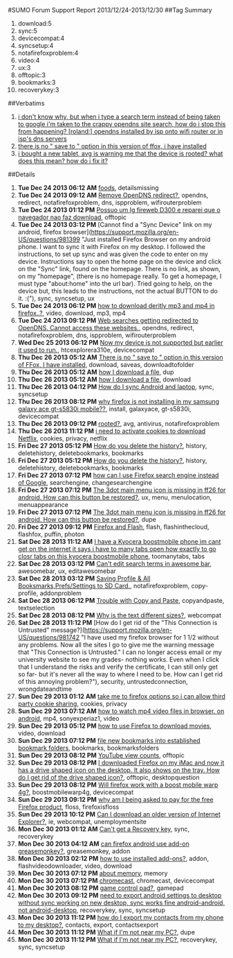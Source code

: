 #SUMO Forum Support Report  2013/12/24-2013/12/30
##Tag Summary
1. download:5
1. sync:5
1. devicecompat:4
1. syncsetup:4
1. notafirefoxproblem:4
1. video:4
1. ux:3
1. offtopic:3
1. bookmarks:3
1. recoverykey:3

##Verbatims
1. [i don't know why, but when i type a search term instead of being taken to google i'm taken to the crappy opendns site search, how do i stop this from happening? [roland:] opendns installed by isp onto wifi router or in isp's dns servers](https://support.mozilla.org/en-US/questions/981380)
1. [there is no " save to " option in this version of ffox, i have installed](https://support.mozilla.org/en-US/questions/981482)
1. [i bought a new tablet, avg is warning me that the device is rooted? what does this mean? how do i fix it?](https://support.mozilla.org/en-US/questions/981543)

##Details
1. **Tue Dec 24 2013 06:12 AM** [foods](https://support.mozilla.org/en-US/questions/981374 "samsung i900"), detailsmissing
1. **Tue Dec 24 2013 09:12 AM** [Remove OpenDNS redirect?](https://support.mozilla.org/en-US/questions/981380 "I don't know why, but when I type a search term instead of being taken to google I'm taken to the crappy opendns site search, how do I stop this from happening? I don't recall ever installing anything related to opendns, I want nothing to do with the opendns site."), opendns, redirect, notafirefoxproblem, dns, ispproblem, wifirouterproblem
1. **Tue Dec 24 2013 01:12 PM** [Possuo um lg fireweb D300 e reparei que o navegador nao faz  download](https://support.mozilla.org/en-US/questions/981390 "Algumas coisas que notei 1 sistema browser  nao faz download nao consegui fazer reproducao mp4 nao configuro a camera,meu celular e lg d300 fireweb firefox os."), offtopic
1. **Tue Dec 24 2013 03:12 PM** [Cannot find a "Sync Device" link on my android, firefox browser](https://support.mozilla.org/en-US/questions/981399 "Just installed Firefox Browser on my android phone. I want to sync it with Firefox on my desktop. I followed the instructions, to set up sync and was given the code to enter on my device. Instructions say to open the home page on the device and click on the "Sync" link, found on the homepage. There is no link, as shown, on my "homepage", (there is no homepage really. To get a homepage, I must type "about:home" into the url bar). Tried going to help, on the device but, this leads to the instructions, not the actual BUTTON to do it. :("), sync, syncsetup, ux
1. **Tue Dec 24 2013 06:12 PM** [how to download deritly mp3 and mp4 in firefox..?](https://support.mozilla.org/en-US/questions/981406 "hi i am recently install firefox browser its work is very good but not download mp3&mp4 not download.its deritly conted play.how to sole this probelm..plese help me....!"), video, download, mp3, mp4
1. **Tue Dec 24 2013 09:12 PM** [Web searches getting redirected to OpenDNS. Cannot access these websites.](https://support.mozilla.org/en-US/questions/981420 "This problem just started. Every time I try to load a page (in this case Gamefaqs), I get redirected to this search provider called openDNS saying the site is unavailable. It has links to the website and each time I click on it, it redirects me back to that OpenDNS thing."), opendns, redirect, notafirefoxproblem, dns, ispproblem, wifirouterproblem
1. **Wed Dec 25 2013 06:12 PM** [Now my device is not supported but earlier it used to run.](https://support.mozilla.org/en-US/questions/981458 "I want to ask that with earlier version of mozilla it used to run on my htc explorer a310e android 2.3 gingerbread.
But now it is showing that device isn't compatible why???
Thank you and try to make it compatible for gingerbread too."), htcexplorera310e, devicecompat
1. **Thu Dec 26 2013 05:12 AM** [There is no " save to " option in this version of FFox, I have installed](https://support.mozilla.org/en-US/questions/981482 "Anything downloaded through this FFox, to save to a desired folder/place, there is no option."), download, saveas, downloadtofolder
1. **Thu Dec 26 2013 05:12 AM** [how I download a file](https://support.mozilla.org/en-US/questions/981486 "I only seeing the copy ,share links there is no options for save or download"), dup
1. **Thu Dec 26 2013 05:12 AM** [how I download a file](https://support.mozilla.org/en-US/questions/981485 "I only seeing the copy ,share links there is no options for save or download"), download
1. **Thu Dec 26 2013 04:12 PM** [How do I sync Android and laptop](https://support.mozilla.org/en-US/questions/981520 "Sync phone with laptop."), sync, syncsetup
1. **Thu Dec 26 2013 08:12 PM** [why firefox is not installing in my samsung galaxy ace gt-s5830i mobile??](https://support.mozilla.org/en-US/questions/981535 "i was trying to use TOR in my mobile using ORBOT, so for this reason i tried installing FIREFOX in my samsung galaxy ace GT-S5830I phone. In google play it is showing that, this app is compatible with my device, but it is not installing in my phone.."), install, galaxyace, gt-s5830i, devicecompat
1. **Thu Dec 26 2013 09:12 PM** [rooted?](https://support.mozilla.org/en-US/questions/981543 "I bought a new tablet, AVG is warning me that the device is rooted? what does this mean? how do I fix it? says it's running high privilege?"), avg, antivirus, notafirefoxproblem
1. **Thu Dec 26 2013 11:12 PM** [i need to activate cookies to download Netflix](https://support.mozilla.org/en-US/questions/981555 "How do I activate cookies?"), cookies, privacy, netflix
1. **Fri Dec 27 2013 05:12 PM** [How do you delete the history?](https://support.mozilla.org/en-US/questions/981607 "Trying to delete the history and some bookmarks."), history, deletehistory, deletebookmarks, bookmarks
1. **Fri Dec 27 2013 05:12 PM** [How do you delete the history?](https://support.mozilla.org/en-US/questions/981609 "I'm trying to delete the history and some bookmarks to try to speed up my phone."), history, deletehistory, deletebookmarks, bookmarks
1. **Fri Dec 27 2013 07:12 PM** [how can I use Firefox search engine instead of Google](https://support.mozilla.org/en-US/questions/981627 "I have Firefox on my laptop and would like it as my mobile search engine"), searchengine, changesearchengine
1. **Fri Dec 27 2013 07:12 PM** [The 3dot main menu icon is missing in ff26 for android. How can this button be restored?](https://support.mozilla.org/en-US/questions/981628 "SPECS:
OS: Android v4.? (not sure how to find the version)
Web Browser: Firefox for Android v.26"), ux, menu, menulocation, menuappearance
1. **Fri Dec 27 2013 07:12 PM** [The 3dot main menu icon is missing in ff26 for android. How can this button be restored?](https://support.mozilla.org/en-US/questions/981630 "Oops, your post duplicated here:"), dupe
1. **Fri Dec 27 2013 09:12 PM** [Firefox and Flash](https://support.mozilla.org/en-US/questions/981636 "Three Flash browsers - Flashfox, Puffin and Photon - all use the cloud to process flash streams, and and in that way support Flash - would FF ever consider this? Certainly, Adobe Flash Player is as dead as a Dodo in 4.2+, and former Flash-friendly browsers like FF, Opera, Boat...etc., no longer support Flash."), flash, flashinthecloud, flashfox, puffin, photon
1. **Sat Dec 28 2013 11:12 AM** [I have a Kyocera boostmobile phone im cant get on the internet it says i have to many tabs open how exactly to go closr tabs on this kyocera boostmobile phone](https://support.mozilla.org/en-US/questions/981668 "I have a kyocera boostmobile phone i cannot get into my internet it keeps saying i have to many tabs open.How exactly to u close tabs on my kyocera boist mobile phone im confused can someone please help me out"), toomanytabs, tabs
1. **Sat Dec 28 2013 03:12 PM** [Can't edit search terms in awesome bar](https://support.mozilla.org/en-US/questions/981681 "Can't edit search terms after the search has been done. When I type the awesome bar all I can edit is address. Besides I can't make search with the same terms in a different search engine (I have to type the same terms once again)."), awesomebar, ux, editawesomebar
1. **Sat Dec 28 2013 03:12 PM** [Saving Profile & All Booksmarks,Prefs/Settings to SD Card.](https://support.mozilla.org/en-US/questions/981683 "Dear Support,"), notafirefoxproblem, copy-profile, addonproblem
1. **Sat Dec 28 2013 06:12 PM** [Trouble with Copy and Paste](https://support.mozilla.org/en-US/questions/981714 "Since I got my new tablet, copy and paste hasn't been working properly. Actually, it may be a selection issue."), copyandpaste, textselection
1. **Sat Dec 28 2013 08:12 PM** [Why is the text different sizes?](https://support.mozilla.org/en-US/questions/981731 "Hi,"), webcompat
1. **Sat Dec 28 2013 11:12 PM** [How do I get rid of the "This Connection is Untrusted" message?](https://support.mozilla.org/en-US/questions/981742 "I have used my firefox browser for 1 1/2 without any problems. Now all the sites I go to give me the warning message that "This Connection is Untrusted." I can no longer access email or my university website to see my grades- nothing works. Even when I click that I understand the risks and verify the certificate, I can still only get so far- but it's never all the way to where I need to be. 
How can I get rid of this annoying problem?"), security, untrustedconnection, wrongdateandtime
1. **Sun Dec 29 2013 01:12 AM** [take me to firefox options so i can allow third party cookie sharing](https://support.mozilla.org/en-US/questions/981749 ",Barbie"), cookies, privacy
1. **Sun Dec 29 2013 07:12 AM** [how to watch mp4 video files in browser. on android](https://support.mozilla.org/en-US/questions/981761 "I ve got Sony Experia  Z1
unable to watch mp4 video files from Internet in my. browser 
help please"), mp4, sonyexperiaz1, video
1. **Sun Dec 29 2013 05:12 PM** [how to use Firefox to download movies](https://support.mozilla.org/en-US/questions/981783 "I have tried to use it but was unsuccessful"), video, download
1. **Sun Dec 29 2013 07:12 PM** [file new bookmarks into established bookmark folders](https://support.mozilla.org/en-US/questions/981791 "I imported my PC desktop bookmark folders and toolbar into android.  when bookmark a site on android, how can I file the new bookmark into an existing folder?"), bookmarks, bookmarksfolders
1. **Sun Dec 29 2013 08:12 PM** [YouTube view counts](https://support.mozilla.org/en-US/questions/981802 "Does anyone know, if I load up a  video on  YouTube and then share it through a link on Facebook , are all Entrance through Facebook is counted in YouTube ?"), offtopic
1. **Sun Dec 29 2013 08:12 PM** [I downloaded Firefox on my iMac and now it has a drive shaped icon on the desktop. It also shows on the tray. How do I get rid of the drive shaped icon?](https://support.mozilla.org/en-US/questions/981805 "If I put icon in the trash it deletes"), offtopic, desktopquestion
1. **Sun Dec 29 2013 08:12 PM** [Will firefox work with a boost mobile warp 4g?](https://support.mozilla.org/en-US/questions/981803 "Wanting to know above question."), boostmobilewarp4g, devicecompat
1. **Sun Dec 29 2013 09:12 PM** [why am I being asked to pay for the free Firefox product](https://support.mozilla.org/en-US/questions/981806 "Is Firefox free"), floss, firefoxisfloss
1. **Sun Dec 29 2013 10:12 PM** [Can I download an older version of Internet Explorer?](https://support.mozilla.org/en-US/questions/981819 "I need to file my unemployment and it only accepts an older version of Internet Explorer. Our house doesn't have any Internet due to the ice storm so I'm trying file it using my phone."), ie, webcompat, unemploymentsite
1. **Mon Dec 30 2013 01:12 AM** [Can't get a Recovery key](https://support.mozilla.org/en-US/questions/981828 "Hi, I just reinstalled Firefox on my smartphone, trying to sync it with my desktop,  but no success. It's asking me for the recovery key, but I don't have it. Tried the trouble shooting at Firefox's website, but it doesn't help. Please, help!"), sync, recoverykey
1. **Mon Dec 30 2013 04:12 AM** [can firefox android use add-on greasemonkey?](https://support.mozilla.org/en-US/questions/981838 "Where i can download thata."), greasemonkey, addon
1. **Mon Dec 30 2013 02:12 PM** [how to use installed add-ons?](https://support.mozilla.org/en-US/questions/981871 "I have downloaded flash video downloader add-on, but when I open YouTube,I just don't get how download video using the add-on..please help"), addon, flashvideodownloader, video, download
1. **Mon Dec 30 2013 07:12 PM** [about memory](https://support.mozilla.org/en-US/questions/981851 "my phone keeps saying memory full.How do I clear my memory?"), memory
1. **Mon Dec 30 2013 07:12 PM** [chromecast](https://support.mozilla.org/en-US/questions/981896 "Do Firefox support"), chromecast, devicecompat
1. **Mon Dec 30 2013 08:12 PM** [game control pad?](https://support.mozilla.org/en-US/questions/981902 "Hey, is there a control pad plugin for Firefox? if not can you make one?"), gamepad
1. **Mon Dec 30 2013 09:12 PM** [need to export android settings to desktop without sync working on new desktop, sync works fine android-android, not android-desktop](https://support.mozilla.org/en-US/questions/981916 "OK.sync was working fine between my laptop and my two android devices."), recoverykey, sync, syncsetup
1. **Mon Dec 30 2013 11:12 PM** [how do I export my contacts from my phone to my desktop?](https://support.mozilla.org/en-US/questions/981926 "how do I export my contacts from my phone to my desktop computer system?  HELP!"), contacts, export, contactsexport
1. **Mon Dec 30 2013 11:12 PM** [What if I'm not near my PC?](https://support.mozilla.org/en-US/questions/981927 "hi there, I'm not always near my PC and wish I could use  my Sync options on my Samsung galaxy S3 In order to do that, I'd need the key I usually fill in on my PC."), dupe
1. **Mon Dec 30 2013 11:12 PM** [What if I'm not near my PC?](https://support.mozilla.org/en-US/questions/981930 "Hi there,
Sometimes I'm not right next to my PC,  when I'm working outside and need to fill in the keyword. 
Is there a way I cld use Mozilla in such circumstances? 
Thanks for answering my question!
Best regards,
GRAZIEL06 
with my best Season's Greetings"), recoverykey, sync, syncsetup
